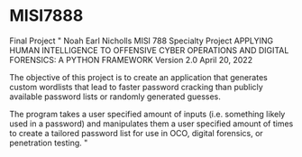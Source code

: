 # MISI7888
Final Project
"
Noah Earl Nicholls
MISI 788 Specialty Project
APPLYING HUMAN INTELLIGENCE TO OFFENSIVE CYBER OPERATIONS AND DIGITAL FORENSICS: A PYTHON FRAMEWORK
Version 2.0
April 20, 2022

The objective of this project is to create an application that generates custom wordlists that lead to faster password cracking than publicly available password lists or randomly generated guesses. 

The program takes a user specified amount of inputs (i.e. something likely used in a password) and manipulates them a user specified amount of times to create a tailored password list for use in OCO, digital forensics, or penetration testing. 
"

